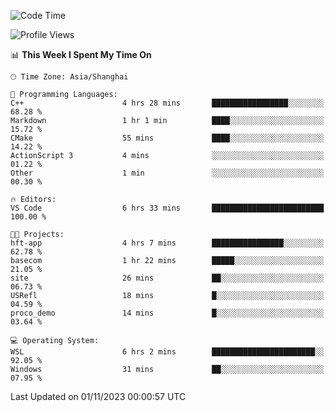 <!--START_SECTION:waka-->
![Code Time](http://img.shields.io/badge/Code%20Time-1%2C329%20hrs%2048%20mins-blue)

![Profile Views](http://img.shields.io/badge/Profile%20Views-0-blue)

📊 **This Week I Spent My Time On** 

```text
🕑︎ Time Zone: Asia/Shanghai

💬 Programming Languages: 
C++                      4 hrs 28 mins       █████████████████░░░░░░░░   68.28 % 
Markdown                 1 hr 1 min          ████░░░░░░░░░░░░░░░░░░░░░   15.72 % 
CMake                    55 mins             ████░░░░░░░░░░░░░░░░░░░░░   14.22 % 
ActionScript 3           4 mins              ░░░░░░░░░░░░░░░░░░░░░░░░░   01.22 % 
Other                    1 min               ░░░░░░░░░░░░░░░░░░░░░░░░░   00.30 % 

🔥 Editors: 
VS Code                  6 hrs 33 mins       █████████████████████████   100.00 % 

🐱‍💻 Projects: 
hft-app                  4 hrs 7 mins        ████████████████░░░░░░░░░   62.78 % 
basecom                  1 hr 22 mins        █████░░░░░░░░░░░░░░░░░░░░   21.05 % 
site                     26 mins             ██░░░░░░░░░░░░░░░░░░░░░░░   06.73 % 
USRefl                   18 mins             █░░░░░░░░░░░░░░░░░░░░░░░░   04.59 % 
proco_demo               14 mins             █░░░░░░░░░░░░░░░░░░░░░░░░   03.64 % 

💻 Operating System: 
WSL                      6 hrs 2 mins        ███████████████████████░░   92.05 % 
Windows                  31 mins             ██░░░░░░░░░░░░░░░░░░░░░░░   07.95 % 
```


 Last Updated on 01/11/2023 00:00:57 UTC
<!--END_SECTION:waka-->